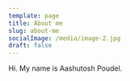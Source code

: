 ```yaml
---
template: page
title: About me
slug: about-me
socialImage: /media/image-2.jpg
draft: false
---
```

Hi. 
My name is Aashutosh Poudel.
